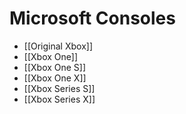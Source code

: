 # Microsoft Consoles
- [[Original Xbox]]
- [[Xbox One]]
- [[Xbox One S]]
- [[Xbox One X]]
- [[Xbox  Series S]]
- [[Xbox Series X]]